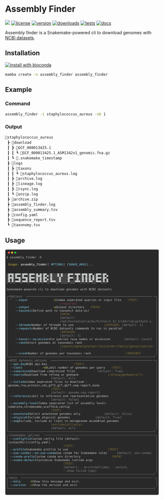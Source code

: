 # Assembly Finder

[![](https://img.shields.io/static/v1?label=CLI&message=Snaketool&color=blueviolet)](https://github.com/beardymcjohnface/Snaketool)
[![license](https://img.shields.io/github/license/metagenlab/assembly_finder.svg)](https://github.com/metagenlab/assembly_finder/blob/main/LICENSE)
[![version](https://img.shields.io/conda/v/bioconda/assembly_finder?label=version)](http://bioconda.github.io/recipes/assembly_finder/README.html)
[![downloads](https://img.shields.io/conda/dn/bioconda/assembly_finder)](https://anaconda.org/bioconda/assembly_finder)
[![tests](https://github.com/metagenlab/assembly_finder/actions/workflows/unit-tests.yml/badge.svg)](https://github.com/metagenlab/assembly_finder/actions/workflows/unit-tests.yml)
[![docs](https://github.com/metagenlab/assembly_finder/actions/workflows/build-docs.yml/badge.svg)](https://github.com/metagenlab/assembly_finder/actions/workflows/build-docs.yml)

Assembly finder is a Snakemake-powered cli to download genomes with [NCBI datasets](https://github.com/ncbi/datasets).

## Installation

[![install with bioconda](https://img.shields.io/badge/install%20with-bioconda-brightgreen.svg?style=flat)](http://bioconda.github.io/recipes/assembly_finder/README.html)

```sh
mamba create -n assembly_finder assembly_finder
```

## Example
### Command
```sh
assembly_finder -i staphylococcus_aureus -nb 1 
```
### Output
```sh
📂staphylococcus_aureus
 ┣ 📂download
 ┃ ┣ 📂GCF_000013425.1
 ┃ ┃ ┗ 📜GCF_000013425.1_ASM1342v1_genomic.fna.gz
 ┃ ┗ 📜.snakemake_timestamp
 ┣ 📂logs
 ┃ ┣ 📂taxons
 ┃ ┃ ┗ 📜staphylococcus_aureus.log
 ┃ ┣ 📜archive.log
 ┃ ┣ 📜lineage.log
 ┃ ┣ 📜rsync.log
 ┃ ┗ 📜unzip.log
 ┣ 📜archive.zip
 ┣ 📜assembly_finder.log
 ┣ 📜assembly_summary.tsv
 ┣ 📜config.yaml
 ┣ 📜sequence_report.tsv
 ┗ 📜taxonomy.tsv
```

## Usage

![`assembly_finder -h`](images/af-help.svg)